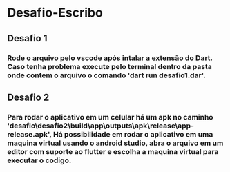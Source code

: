# Desafio-Escribo
## Desafio 1
### Rode o arquivo pelo vscode após intalar a extensão do Dart. Caso tenha problema execute pelo terminal dentro da pasta onde contem o arquivo o comando 'dart run desafio1.dar'.
## Desafio 2
### Para rodar o aplicativo em um celular há um apk no caminho 'desafio\desafio2\build\app\outputs\apk\release\app-release.apk', Há possibilidade em rodar o aplicativo em uma maquina virtual usando o android studio, abra o arquivo em um editor com suporte ao flutter e escolha a maquina virtual para executar o codigo.
